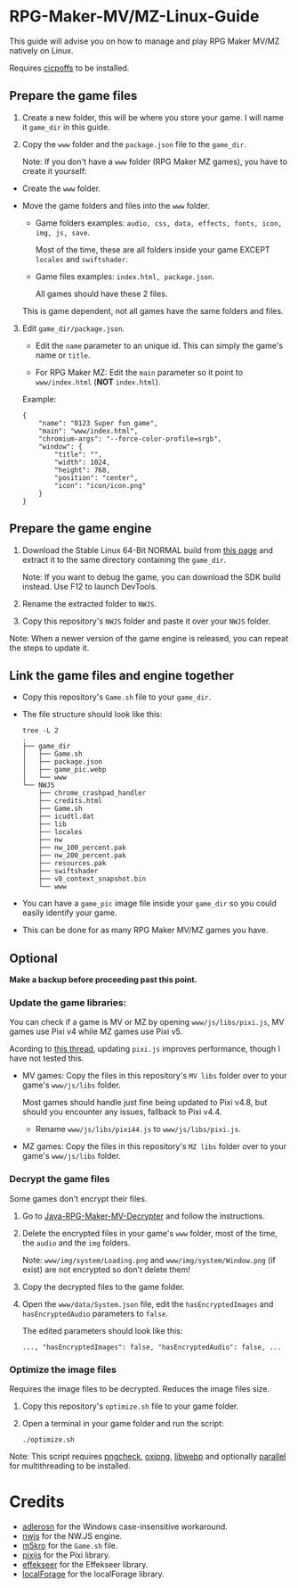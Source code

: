# RPG-Maker-MV/MZ-Linux-Guide
This guide will advise you on how to manage and play RPG Maker MV/MZ natively on Linux.

Requires [cicpoffs](https://github.com/adlerosn/cicpoffs) to be installed.

## Prepare the game files
1. Create a new folder, this will be where you store your game. I will name it `game_dir` in this guide.

2. Copy the `www` folder and the `package.json` file to the `game_dir`.

    Note: If you don't have a `www` folder (RPG Maker MZ games), you have to create it yourself:

- Create the `www` folder.

- Move the game folders and files into the `www` folder.
    - Game folders examples: `audio, css, data, effects, fonts, icon, img, js, save`.

        Most of the time, these are all folders inside your game EXCEPT `locales` and `swiftshader`. 
    
    - Game files examples: `index.html, package.json`.

        All games should have these 2 files.

    This is game dependent, not all games have the same folders and files.

3. Edit `game_dir/package.json`.
    - Edit the `name` parameter to an unique id. This can simply the game's name or `title`.

    - For RPG Maker MZ: Edit the `main` parameter so it point to `www/index.html` (**NOT** `index.html`). 
    
    Example:
    ```
    {
        "name": "0123 Super fun game",
        "main": "www/index.html",
        "chromium-args": "--force-color-profile=srgb",
        "window": {
            "title": "",
            "width": 1024,
            "height": 768,
            "position": "center",
            "icon": "icon/icon.png"
        }
    }
    ```

## Prepare the game engine
1. Download the Stable Linux 64-Bit NORMAL build from [this page](https://nwjs.io/downloads) and extract it to the same directory containing the `game_dir`.

    Note: If you want to debug the game, you can download the SDK build instead. Use F12 to launch DevTools.

2. Rename the extracted folder to `NWJS`.

3. Copy this repository's `NWJS` folder and paste it over your `NWJS` folder.

Note: When a newer version of the game engine is released, you can repeat the steps to update it.

## Link the game files and engine together
- Copy this repository's `Game.sh` file to your `game_dir`.

- The file structure should look like this:
    ```
    tree -L 2
    .
    ├── game_dir
    │   ├── Game.sh
    │   ├── package.json
    │   ├── game_pic.webp
    │   └── www
    └── NWJS
        ├── chrome_crashpad_handler
        ├── credits.html
        ├── Game.sh
        ├── icudtl.dat
        ├── lib
        ├── locales
        ├── nw
        ├── nw_100_percent.pak
        ├── nw_200_percent.pak
        ├── resources.pak
        ├── swiftshader
        ├── v8_context_snapshot.bin
        └── www
    ```

- You can have a `game_pic` image file inside your `game_dir` so you could easily identify your game.

- This can be done for as many RPG Maker MV/MZ games you have.

## Optional
**Make a backup before proceeding past this point.**

### Update the game libraries:
You can check if a game is MV or MZ by opening `www/js/libs/pixi.js`, MV games use Pixi v4 while MZ games use Pixi v5.

Acording to [this thread](https://forums.rpgmakerweb.com/index.php?threads/123317), updating `pixi.js` improves performance, though I have not tested this.

- MV games: Copy the files in this repository's `MV libs` folder over to your game's `www/js/libs` folder.

    Most games should handle just fine being updated to Pixi v4.8, but should you encounter any issues, fallback to Pixi v4.4.
    - Rename `www/js/libs/pixi44.js` to `www/js/libs/pixi.js`.

- MZ games: Copy the files in this repository's `MZ libs` folder over to your game's `www/js/libs` folder.

### Decrypt the game files
Some games don't encrypt their files.

1. Go to [Java-RPG-Maker-MV-Decrypter](https://gitlab.com/Petschko/Java-RPG-Maker-MV-Decrypter) and follow the instructions.

2. Delete the encrypted files in your game's `www` folder, most of the time, the `audio` and the `img` folders.

    Note: `www/img/system/Loading.png` and `www/img/system/Window.png` (if exist) are not encrypted so don't delete them!

3. Copy the decrypted files to the game folder.

4. Open the `www/data/System.json` file, edit the `hasEncryptedImages` and `hasEncryptedAudio` parameters to `false`.

    The edited parameters should look like this:
    ```
    ..., "hasEncryptedImages": false, "hasEncryptedAudio": false, ...
    ```

### Optimize the image files
Requires the image files to be decrypted. Reduces the image files size.

1. Copy this repository's `optimize.sh` file to your game folder.

2. Open a terminal in your game folder and run the script:

    ```
    ./optimize.sh
    ```

Note: This script requires [pngcheck](http://www.libpng.org/pub/png/apps/pngcheck.html), [oxipng](https://github.com/shssoichiro/oxipng), [libwebp](https://chromium.googlesource.com/webm/libwebp) and optionally [parallel](https://www.gnu.org/software/parallel) for multithreading to be installed.

# Credits
- [adlerosn](https://github.com/adlerosn/cicpoffs) for the Windows case-insensitive workaround.
- [nwjs](https://github.com/nwjs/nw.js) for the NW.JS engine.
- [m5kro](https://github.com/m5kro/Painless-Porter) for the `Game.sh` file.
- [pixijs](https://github.com/pixijs/pixijs) for the Pixi library.
- [effekseer](https://github.com/effekseer/EffekseerForWebGL) for the Effekseer library.
- [localForage](https://github.com/localForage/localForage) for the localForage library.
